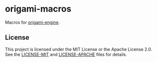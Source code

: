 # origami-macros

Macros for [origami-engine](https://github.com/ratnaraj7/origami-engine).

## License

This project is licensed under the MIT License or the Apache License 2.0. See the [LICENSE-MIT](./LICENSE-MIT) and [LICENSE-APACHE](./LICENSE-APACHE) files for details.
